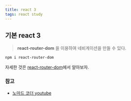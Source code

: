 ```yaml
---
title: react 3
tags: react study
---
```


## 기본 react 3

> **react-router-dom** 을 이용하여 네비게이션을 만들 수 있다.

`npm i react-router-dom`

자세한 것은 [react-router-dom](https://www.npmjs.com/package/react-router-dom)에서 알아보자.



### 참고
- [노마드 코더 youtube](https://www.youtube.com/channel/UCUpJs89fSBXNolQGOYKn0YQ)